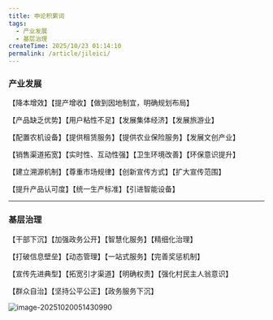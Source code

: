 ```yaml
---
title: 申论积累词
tags:
  - 产业发展
  - 基层治理
createTime: 2025/10/23 01:14:10
permalink: /article/jileici/
---
```

### 产业发展

【降本增效】【提产增收】【做到因地制宜，明确规划布局】

【产品缺乏优势】【用户粘性不足】【发展集体经济】【发展旅游业】

【配置农机设备】【提供租赁服务】【提供农业保险服务】【发展文创产业】

【销售渠道拓宽】【实时性、互动性强】【卫生环境改善】【环保意识提升】

【建立溯源机制】【尊重市场规律】【创新宣传方式】【扩大宣传范围】

【提升产品认可度】【统一生产标准】【引进智能设备】

***

### 基层治理

【干部下沉】【加强政务公开】【智慧化服务】【精细化治理】

【打破信息壁垒】【动态管理】【一站式服务】【完善奖惩机制】

【宣传先进典型】【拓宽引才渠道】【明确权责】【强化村民主人翁意识】

【群众自治】【坚持公平公正】【政务服务下沉】



![image-20251020051430990](shenlun_img\jicengzhili.png)





